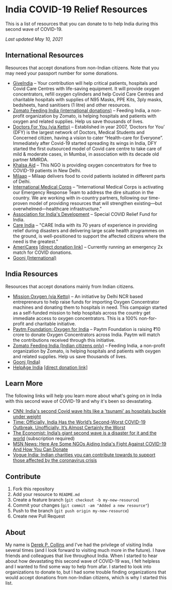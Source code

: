 # India COVID-19 Relief Resources

This is a list of resources that you can donate to to help India during this second wave of COVID-19.

*Last updated May 10, 2021*

## International Resources
Resources that accept donations from non-Indian citizens. Note that you may need your passport number for some donations.

* [GiveIndia](https://t.co/W8vOK7EgXX) – Your contribution will help critical patients, hospitals and Covid Care Centres with life-saving equipment. It will provide oxygen concentrators, refill oxygen cylinders and help Covid Care Centres and charitable hospitals with supplies of N95 Masks, PPE Kits, 3ply masks, bedsheets, hand sanitisers (1 litre) and other resources.
* [Zomato Feeding India (international donations)](https://pages.razorpay.com/zfi-oxygen-intl-dollar) – Feeding India, a non-profit organization by Zomato, is helping hospitals and patients with oxygen and related supplies. Help us save thousands of lives.
* [Doctors For You (via Ketto)](https://www.ketto.org/fundraiser/Hareshfordfy?utm_campaign=Hareshfordfy&utm_medium=tworg&utm_source=internal_Ketto&utm_content=&utm_term=contribute) – Established in year 2007, ’Doctors for You’ (DFY) is the largest network of Doctors, Medical Students and Concerned citizen, having a vision to cater “Health-care for Everyone”. Immediately after Covid-19 started spreading its wings in India, DFY started the first outsourced model of Covid care centre to take care of mild & moderate cases, in Mumbai, in association with its decade old partner MMRDA.
* [Khalsa Aid](https://www.khalsaaid.org/donate) – This NGO is providing oxygen concentrators for free to COVID-19 patients in New Delhi.
* [Milaap](https://milaap.org/fundraisers/support-ankit-gupta-2) – Milaap delivers food to covid patients isolated in different parts of Delhi.
* [International Medical Corps](https://give.internationalmedicalcorps.org/page/81368/donate/1?ea.tracking.id=DP~CNOV~DPALZ2104&_ga=2.33630689.154182073.1620653861-1222611222.1620653861) – "International Medical Corps is activating our Emergency Response Team to address the dire situation in the country. We are working with in-country partners, following our time-proven model of providing resources that will strengthen existing—but overwhelmed—healthcare infrastructure."
* [Association for India's Development](https://aidindia.org/donate/covid-relief-fund/) – Special COVID Relief Fund for India.
* [Care India](https://www.careindia.org/campaign-template/save-saviours-covid-19-wave/) – "CARE India with its 70 years of experience in providing relief during disasters and delivering large scale health programmes on the ground, is well-positioned to support the affected citizens where the need is the greatest."
* [AmeriCares](https://www.americares.org/crisis-alerts/covid-19-crisis-in-india/) [[direct donation link](https://secure.americares.org/site/Donation2?df_id=26321&mfc_pref=T&26321.donation=form1&_ga=2.60170532.826887586.1620654223-1161592214.1620654223)] – Currently running an emergency 2x match for COVID donations. 
* [Goonj (International)](https://goonj.org/donate-foreign/)

## India Resources
Resources that accept donations mainly from Indian citizens.

* [Mission Oxygen (via Ketto)](https://www.ketto.org/fundraiser/mission-oxygen-helping-hospitals-to-save-lives?utm_campaign=mission-oxygen-helping-hospitals-to-save-lives) – An initiative by Delhi NCR based entrepreneurs to help raise funds for importing Oxygen Concentrator machines and donating them to hospitals in need. This campaign started as a self-funded mission to help hospitals across the country get immediate access to oxygen concentrators. This is a 100% non-for-profit and charitable initiative.
* [Paytm Foundation: Oxygen for India](https://paytm.com/offer/donateoxygen) – Paytm Foundation is raising ₹10 crore to donate Oxygen Concentrators across India. Paytm will match the contributions received through this initiative.
* [Zomato Feeding India (Indian citizens only)](https://rzp.io/l/zfi-oxygen) – Feeding India, a non-profit organization by Zomato, is helping hospitals and patients with oxygen and related supplies. Help us save thousands of lives.
* [Goonj (India)](https://goonj.org/donate/)
* [HelpAge India](https://www.helpageindia.org/covid-19-emergency-response/) [[direct donation link]](https://www.helpageindia.org/covid-19/)

## Learn More
The following links will help you learn more about what's going on in India with this second wave of COVID-19 and why it's been so devastating.

* [CNN: India's second Covid wave hits like a 'tsunami' as hospitals buckle under weight](https://www.cnn.com/2021/04/21/india/india-covid-hospital-shortage-intl-hnk/index.html)
* [Time: Officially, India Has the World’s Second-Worst COVID-19 Outbreak. Unofficially, It’s Almost Certainly the Worst](https://time.com/5954416/india-covid-second-wave/)
* [The Economist: India’s giant second wave is a disaster for it and the world](https://www.economist.com/leaders/2021/04/24/indias-giant-second-wave-is-a-disaster-for-it-and-the-world) (subscription required)
* [MSN News: Here Are Some NGOs Aiding India's Fight Against COVID-19 And How You Can Donate](https://www.msn.com/en-in/news/other/here-are-some-ngos-aiding-indias-fight-against-covid-19-and-how-you-can-donate/ar-BB1g02et)
* [Vogue India: Indian charities you can contribute towards to support those affected by the coronavirus crisis](https://www.vogue.in/culture-and-living/content/indian-charities-to-support-those-affected-by-the-coronavirus-crisis)

## Contribute 
1. Fork this repository
2. Add your resource to `README.md`
5. Create a feature branch (`git checkout -b my-new-resource`)
6. Commit your changes (`git commit -am "Added a new resource"`)
7. Push to the branch (`git push origin my-new-resource`)
8. Create new Pull Request

## About
My name is [Derek P. Collins](https://derekpcollins.com/about) and I've had the privilege of visiting India several times (and I look forward to visiting much more in the future). I have friends and colleagues that live throughout India. When I started to hear about how devastating this second wave of COVID-19 was, I felt helpless and I wanted to find some way to help from afar. I started to look into organizations to donate to, but I had some trouble finding organizations that would accept donations from non-Indian citizens, which is why I started this list.